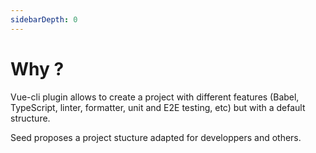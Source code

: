 ```yaml
---
sidebarDepth: 0
---
```


# Why ?

Vue-cli plugin allows to create a project with different features (Babel, TypeScript, linter, formatter, unit and E2E testing, etc) but with a default structure.

Seed proposes a project stucture adapted for developpers and others.



